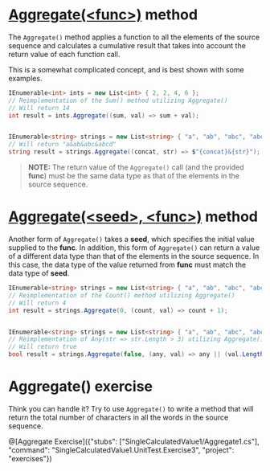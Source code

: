 [//]: # (GENERATED FILE -- DO NOT EDIT)
# [Aggregate(&lt;func&gt;)](https://msdn.microsoft.com/en-us/library/bb548651%28v=vs.110%29.aspx) method
The `Aggregate()` method applies a function to all the elements of the source sequence and calculates a cumulative result that takes into account the return value of each function call.

This is a somewhat complicated concept, and is best shown with some examples.

```csharp
IEnumerable<int> ints = new List<int> { 2, 2, 4, 6 };
// Reimplementation of the Sum() method utilizing Aggregate()
// Will return 14
int result = ints.Aggregate((sum, val) => sum + val);


IEnumerable<string> strings = new List<string> { "a", "ab", "abc", "abcd" };
// Will return "a&ab&abc&abcd"
string result = strings.Aggregate((concat, str) => $"{concat}&{str}");
```

> **NOTE:** The return value of the `Aggregate()` call (and the provided **func**) must be the same data type as that of the elements in the source sequence.

# [Aggregate(&lt;seed&gt;, &lt;func&gt;)](https://msdn.microsoft.com/en-us/library/bb549218%28v=vs.110%29.aspx) method
Another form of `Aggregate()` takes a **seed**, which specifies the initial value supplied to the **func**. In addition, this form of `Aggregate()` can return a value of a different data type than that of the elements in the source sequence. In this case, the data type of the value returned from **func** must match the data type of **seed**.

```csharp
IEnumerable<string> strings = new List<string> { "a", "ab", "abc", "abcd" };
// Reimplementation of the Count() method utilizing Aggregate()
// Will return 4
int result = strings.Aggregate(0, (count, val) => count + 1);


IEnumerable<string> strings = new List<string> { "a", "ab", "abc", "abcd" };
// Reimplementation of Any(str => str.Length > 3) utilizing Aggregate()
// Will return true
bool result = strings.Aggregate(false, (any, val) => any || (val.Length > 3));
```

# Aggregate() exercise
Think you can handle it? Try to use `Aggregate()` to write a method that will return the total number of characters in all the words in the source sequence.

@[Aggregate Exercise]({"stubs": ["SingleCalculatedValue1/Aggregate1.cs"], "command": "SingleCalculatedValue1.UnitTest.Exercise3", "project": "exercises"})
